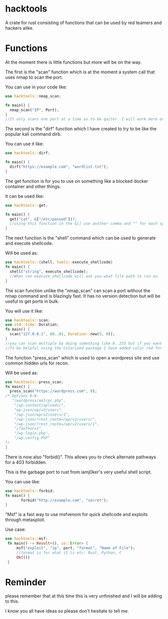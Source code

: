 # hacktools
A crate for rust consisting of functions that can be used by red teamers and hackers alike.
# Functions
At the moment there is little functions but more will be on the way.

The first is the "scan" function which is at the moment a system call that uses nmap to scan the port. 

You can use in your code like:
```rust
use hacktools::nmap_scan;

fn main() {
  nmap_scan("IP", Port);
}
//It only scans one port at a time as to be quiter. I will work more on this though
```

The second is the "dirf" function which I have created to try to be like the popular kali command dirb.

You can use it like:
```rust
use hacktools::dirf;

fn main() {
  dirf("https://example.com", "wordlist.txt");
}
```
The get function is for you to use on something like a blocked docker container and other things.

It can be used like:
```rust
use hacktools::get;

fn main() {
  get("cat", &["/etc/passwd"])?;
  //using this function in the &[] use another comma and "" for each space in your command.
}
```
The next function is the "shell" command which can be used to generate and execute shellcode.

Will be used as:
```rust
use hacktools::{shell, tools::execute_shellcode}
fn main() {
  shell("string", execute_shellcode);
  //When ran execute_shellcode will ask you what file path to run on.
}
```
The scan function unlike the "nmap_scan" can scan a port without the nmap command and is blazingly fast.
It has no version detection but will be useful to get ports in bulk.

You will use it like:
```rust
use hacktools::scan;
use std::time::Duration;
fn main() {
  scan("127.0.0.1", 80..81, Duration::new(5, 0));
}
//you can scan multiple by doing something like 0..255 but if you want only one port remember to do the port number .. one number after.
//To be helpful using the Colorized package I have added color red for closed green for open so your not stuck looking through all ports.
```

The function "press_scan" which is used to open a wordpress site and use common hidden urls for recon.

Will be used as:
```rust
use hacktools::press_scan;
fn main() {
  press_scan("https://wordpress.com", 0);
/* Options 0-8:
   "/wordpress/xmlrpc.php",
    "/wp-content/uploads/",
    "wp-json/wp/v2/users",
    "/wp-json/wp/v2/users/1",
    "/wp-json/?rest_route=/wp/v2/users/",
    "/wp-json/?rest_route=/wp/v2/users/1",
    "/?author=1",
    "/wp-login.php",
    "/wp-config.PhP"
*/
}
```
There is now also "forbid()". This allows you to check alternate pathways for a 403 forbidden.

This is the garbage port to rust from iamj0ker's very useful shell script.

You can use like:
```rust
use hacktools::forbid;
fn main() {
       forbid("http://example.com", "secret");
}
```
"Msf" is a fast way to use msfvenom for quick shellcode and exploits through metasploit.

Use case:
```rust
use hacktools::msf;
 fn main() -> Result<(), io::Error> {
     msf("exploit", "ip", port, "format", "Name of File");
     //format is for what it is etc: Rust, Python, C
     Ok(())
 }
 ```
# Reminder
please remember that at this time this is very unfinished and I will be adding to this. 

I know you all have ideas so please don't hesitate to tell me.
